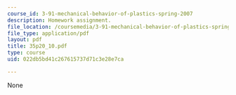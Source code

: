 ```yaml
---
course_id: 3-91-mechanical-behavior-of-plastics-spring-2007
description: Homework assignment.
file_location: /coursemedia/3-91-mechanical-behavior-of-plastics-spring-2007/022db5bd41c267615737d71c3e28e7ca_35p20_10.pdf
file_type: application/pdf
layout: pdf
title: 35p20_10.pdf
type: course
uid: 022db5bd41c267615737d71c3e28e7ca

---
```

None